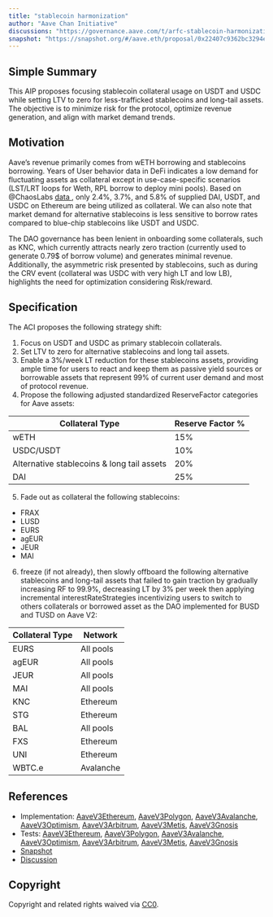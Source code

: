 ```yaml
---
title: "stablecoin harmonization"
author: "Aave Chan Initiative"
discussions: "https://governance.aave.com/t/arfc-stablecoin-harmonization-and-asset-parameters-optimization/16802"
snapshot: "https://snapshot.org/#/aave.eth/proposal/0x22407c9362bc3294e3ddd5428fdd5c08312459595573a864ec8ebac61ad95b94"
---
```


## Simple Summary

This AIP proposes focusing stablecoin collateral usage on USDT and USDC while setting LTV to zero for less-trafficked stablecoins and long-tail assets. The objective is to minimize risk for the protocol, optimize revenue generation, and align with market demand trends.

## Motivation

Aave’s revenue primarily comes from wETH borrowing and stablecoins borrowing. Years of User behavior data in DeFi indicates a low demand for fluctuating assets as collateral except in use-case-specific scenarios (LST/LRT loops for Weth, RPL borrow to deploy mini pools). Based on @ChaosLabs [data ](https://community.chaoslabs.xyz/aave/risk/markets/Ethereum/listed-assets/), only 2.4%, 3.7%, and 5.8% of supplied DAI, USDT, and USDC on Ethereum are being utilized as collateral. We can also note that market demand for alternative stablecoins is less sensitive to borrow rates compared to blue-chip stablecoins like USDT and USDC.

The DAO governance has been lenient in onboarding some collaterals, such as KNC, which currently attracts nearly zero traction (currently used to generate 0.79$ of borrow volume) and generates minimal revenue. Additionally, the asymmetric risk presented by stablecoins, such as during the CRV event (collateral was USDC with very high LT and low LB), highlights the need for optimization considering Risk/reward.

## Specification

The ACI proposes the following strategy shift:

1. Focus on USDT and USDC as primary stablecoin collaterals.
2. Set LTV to zero for alternative stablecoins and long tail assets.
3. Enable a 3%/week LT reduction for these stablecoins assets, providing ample time for users to react and keep them as passive yield sources or borrowable assets that represent 99% of current user demand and most of protocol revenue.
4. Propose the following adjusted standardized ReserveFactor categories for Aave assets:

| Collateral Type                            | Reserve Factor % |
| ------------------------------------------ | ---------------- |
| wETH                                       | 15%              |
| USDC/USDT                                  | 10%              |
| Alternative stablecoins & long tail assets | 20%              |
| DAI                                        | 25%              |

5. Fade out as collateral the following stablecoins:

- FRAX
- LUSD
- EURS
- agEUR
- JEUR
- MAI

6. freeze (if not already), then slowly offboard the following alternative stablecoins and long-tail assets that failed to gain traction by gradually increasing RF to 99.9%, decreasing LT by 3% per week then applying incremental interestRateStrategies incentivizing users to switch to others collaterals or borrowed asset as the DAO implemented for BUSD and TUSD on Aave V2:

| Collateral Type | Network   |
| --------------- | --------- |
| EURS            | All pools |
| agEUR           | All pools |
| JEUR            | All pools |
| MAI             | All pools |
| KNC             | Ethereum  |
| STG             | Ethereum  |
| BAL             | All pools |
| FXS             | Ethereum  |
| UNI             | Ethereum  |
| WBTC.e          | Avalanche |

## References

- Implementation: [AaveV3Ethereum](https://github.com/bgd-labs/aave-proposals-v3/blob/main/src/20240312_Multi_StablecoinHarmonization/AaveV3Ethereum_StablecoinHarmonization_20240312.sol), [AaveV3Polygon](https://github.com/bgd-labs/aave-proposals-v3/blob/main/src/20240312_Multi_StablecoinHarmonization/AaveV3Polygon_StablecoinHarmonization_20240312.sol), [AaveV3Avalanche](https://github.com/bgd-labs/aave-proposals-v3/blob/main/src/20240312_Multi_StablecoinHarmonization/AaveV3Avalanche_StablecoinHarmonization_20240312.sol), [AaveV3Optimism](https://github.com/bgd-labs/aave-proposals-v3/blob/main/src/20240312_Multi_StablecoinHarmonization/AaveV3Optimism_StablecoinHarmonization_20240312.sol), [AaveV3Arbitrum](https://github.com/bgd-labs/aave-proposals-v3/blob/main/src/20240312_Multi_StablecoinHarmonization/AaveV3Arbitrum_StablecoinHarmonization_20240312.sol), [AaveV3Metis](https://github.com/bgd-labs/aave-proposals-v3/blob/main/src/20240312_Multi_StablecoinHarmonization/AaveV3Metis_StablecoinHarmonization_20240312.sol), [AaveV3Gnosis](https://github.com/bgd-labs/aave-proposals-v3/blob/main/src/20240312_Multi_StablecoinHarmonization/AaveV3Gnosis_StablecoinHarmonization_20240312.sol)
- Tests: [AaveV3Ethereum](https://github.com/bgd-labs/aave-proposals-v3/blob/main/src/20240312_Multi_StablecoinHarmonization/AaveV3Ethereum_StablecoinHarmonization_20240312.t.sol), [AaveV3Polygon](https://github.com/bgd-labs/aave-proposals-v3/blob/main/src/20240312_Multi_StablecoinHarmonization/AaveV3Polygon_StablecoinHarmonization_20240312.t.sol), [AaveV3Avalanche](https://github.com/bgd-labs/aave-proposals-v3/blob/main/src/20240312_Multi_StablecoinHarmonization/AaveV3Avalanche_StablecoinHarmonization_20240312.t.sol), [AaveV3Optimism](https://github.com/bgd-labs/aave-proposals-v3/blob/main/src/20240312_Multi_StablecoinHarmonization/AaveV3Optimism_StablecoinHarmonization_20240312.t.sol), [AaveV3Arbitrum](https://github.com/bgd-labs/aave-proposals-v3/blob/main/src/20240312_Multi_StablecoinHarmonization/AaveV3Arbitrum_StablecoinHarmonization_20240312.t.sol), [AaveV3Metis](https://github.com/bgd-labs/aave-proposals-v3/blob/main/src/20240312_Multi_StablecoinHarmonization/AaveV3Metis_StablecoinHarmonization_20240312.t.sol), [AaveV3Gnosis](https://github.com/bgd-labs/aave-proposals-v3/blob/main/src/20240312_Multi_StablecoinHarmonization/AaveV3Gnosis_StablecoinHarmonization_20240312.t.sol)
- [Snapshot](https://snapshot.org/#/aave.eth/proposal/0x22407c9362bc3294e3ddd5428fdd5c08312459595573a864ec8ebac61ad95b94)
- [Discussion](https://governance.aave.com/t/arfc-stablecoin-harmonization-and-asset-parameters-optimization/16802)

## Copyright

Copyright and related rights waived via [CC0](https://creativecommons.org/publicdomain/zero/1.0/).
